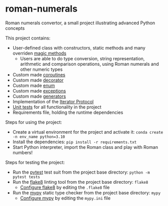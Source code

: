 # roman-numerals
Roman numerals convertor, a small project illustrating advanced Python concepts

This project contains:
- User-defined class with constructors, static methods and many overriden [magic methods](https://docs.python.org/3/reference/datamodel.html)
  - Users are able to do type conversion, string representation, arithmetic and comparison operations, using Roman numerals and other numeric types
- Custom made [coroutines](https://docs.python.org/3/library/asyncio-task.html)
- Custom made [decorator](https://www.python.org/dev/peps/pep-0318/)
- Custom made [enum](https://docs.python.org/3/library/enum.html)
- Custom made [exceptions](https://docs.python.org/3/tutorial/errors.html)
- Custom made [generators](https://python-reference.readthedocs.io/en/latest/docs/generator/)
- Implementation of the [Iterator Protocol](https://wiki.python.org/moin/Iterator)
- [Unit tests](https://docs.pytest.org/en/7.0.x/) for all functionality in the project
- Requirements file, holding the runtime dependencies

Steps for using the project:
- Create a virtual environment for the project and activate it: `conda create -n env_name python=3.10`
- Install the dependencies: `pip install -r requirements.txt`
- Start Python interpreter, import the Roman class and play with Roman numbers!

Steps for testing the project:
- Run the [pytest](https://docs.pytest.org/en/8.1.x/) test suit from the project base directory: `python -m pytest tests`
- Run the [flake8](https://flake8.pycqa.org/en/latest/) linting tool from the project base directory: `flake8`
  - [Configure flake8](https://flake8.pycqa.org/en/latest/user/configuration.html) by editing the `.flake8` file
- Run the [mypy](https://mypy.readthedocs.io/en/stable/) static type checker from the project base directory: `mypy`
  - [Configure mypy](https://mypy.readthedocs.io/en/stable/config_file.html#config-file) by editing the `mypy.ini` file

